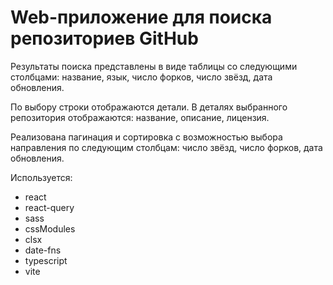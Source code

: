 # Web-приложение для поиска репозиториев GitHub

Результаты поиска представлены в виде таблицы со следующими столбцами: название,
язык, число форков, число звёзд, дата обновления.

По выбору строки отображаются детали. В деталях выбранного репозитория отображаются: название, описание, лицензия.

Реализована пагинация и сортировка с возможностью выбора направления по следующим столбцам: число звёзд, число форков, дата обновления.

Используется:
- react
- react-query
- sass
- cssModules
- clsx
- date-fns
- typescript
- vite

